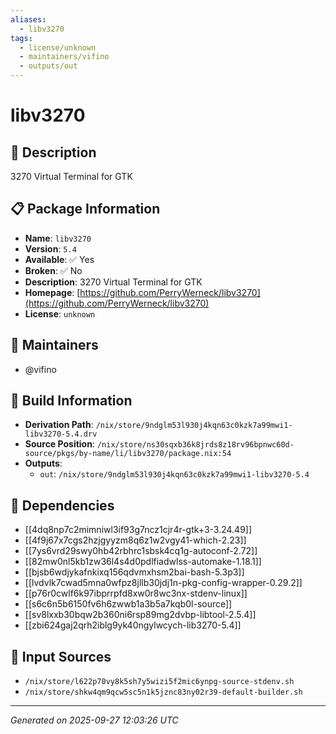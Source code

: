 ```yaml
---
aliases:
  - libv3270
tags:
  - license/unknown
  - maintainers/vifino
  - outputs/out
---
```


# libv3270

## 📝 Description

3270 Virtual Terminal for GTK

## 📋 Package Information

- **Name**: `libv3270`
- **Version**: `5.4`
- **Available**: ✅ Yes
- **Broken**: ✅ No
- **Description**: 3270 Virtual Terminal for GTK
- **Homepage**: [https://github.com/PerryWerneck/libv3270](https://github.com/PerryWerneck/libv3270)
- **License**: `unknown`
## 👥 Maintainers

- @vifino


## 🔧 Build Information

- **Derivation Path**: `/nix/store/9ndglm53l930j4kqn63c0kzk7a99mwi1-libv3270-5.4.drv`
- **Source Position**: `/nix/store/ns30sqxb36k8jrds8z18rv96bpnwc60d-source/pkgs/by-name/li/libv3270/package.nix:54`
- **Outputs**:
  - `out`:  `/nix/store/9ndglm53l930j4kqn63c0kzk7a99mwi1-libv3270-5.4`

## 🔗 Dependencies

- [[4dq8np7c2mimniwl3if93g7ncz1cjr4r-gtk+3-3.24.49]]
- [[4f9j67x7cgs2hzjgyyzm8q6z1w2vgy41-which-2.23]]
- [[7ys6vrd29swy0hb42rbhrc1sbsk4cq1g-autoconf-2.72]]
- [[82mw0nl5kb1zw36l4s4d0pdlfiadwlss-automake-1.18.1]]
- [[bjsb6wdjykafnkixq156qdvmxhsm2bai-bash-5.3p3]]
- [[lvdvlk7cwad5mna0wfpz8jllb30jdj1n-pkg-config-wrapper-0.29.2]]
- [[p76r0cwlf6k97ibprrpfd8xw0r8wc3nx-stdenv-linux]]
- [[s6c6n5b6150fv6h6zwwb1a3b5a7kqb0l-source]]
- [[sv8lxxb30bqw2b360ni6rsp89mg2dvbp-libtool-2.5.4]]
- [[zbi624gaj2qrh2iblg9yk40ngylwcych-lib3270-5.4]]

## 📁 Input Sources

- `/nix/store/l622p70vy8k5sh7y5wizi5f2mic6ynpg-source-stdenv.sh`
- `/nix/store/shkw4qm9qcw5sc5n1k5jznc83ny02r39-default-builder.sh`

---
*Generated on 2025-09-27 12:03:26 UTC*

